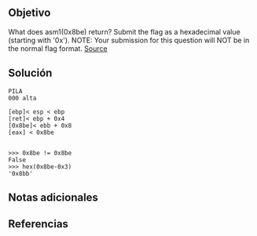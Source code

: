 ## Objetivo
What does asm1(0x8be) return? Submit the flag as a hexadecimal value (starting with '0x'). NOTE: Your submission for this question will NOT be in the normal flag format. [Source](https://jupiter.challenges.picoctf.org/static/66c927e32f3d7be7a62d13a7c2250943/test.S)
## Solución
```
PILA    
000 alta

[ebp]< esp < ebp
[ret]< ebp + 0x4
[0x8be]< ebb + 0x8
[eax] < 0x8be 


>>> 0x8be != 0x8be
False
>>> hex(0x8be-0x3)
'0x8bb'
```
## Notas adicionales
## Referencias
